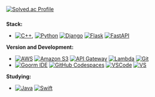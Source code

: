<!--[![Top Langs](https://github-readme-stats.vercel.app/api/top-langs/?username=WinterFlw)](https://github.com/WinterFlw/github-readme-stats)
[![WinterFlw's GitHub stats](https://github-readme-stats.vercel.app/api?username=WinterFlw&show_icons=true&theme=radical)](https://github.com/WinterFlw/github-readme-stats)
-->
[![Solved.ac Profile](http://mazassumnida.wtf/api/v2/generate_badge?boj=wannabe_icy)](https://solved.ac/wannabe_icy/)
###
**Stack:**
-  [![C++](https://img.shields.io/badge/C++-00599C?style=flat-square&logo=c%2B%2B&logoColor=white)](https://en.wikipedia.org/wiki/C%2B%2B), [![Python](https://img.shields.io/badge/Python-blue?style=flat-square&logo=python&logoColor=white)](https://www.python.org/) [![Django](https://img.shields.io/badge/Django-green?style=flat-square&logo=django&logoColor=white)](https://www.djangoproject.com/) [![Flask](https://img.shields.io/badge/Flask-black?style=flat-square&logo=flask&logoColor=white)](https://flask.palletsprojects.com/) [![FastAPI](https://img.shields.io/badge/FastAPI-teal?style=flat-square&logo=fastapi&logoColor=white)](https://fastapi.tiangolo.com/)
<!--
**Deep Learning Frameworks:**
- [![PyTorch](https://img.shields.io/badge/PyTorch-EE4C2C?style=flat-square&logo=pytorch&logoColor=white)](https://pytorch.org/) [![TensorFlow](https://img.shields.io/badge/TensorFlow-FF6F00?style=flat-square&logo=tensorflow&logoColor=white)](https://www.tensorflow.org/)
-->
**Version and Development:**
- [![AWS](https://img.shields.io/badge/AWS-orange?style=flat-square&logo=amazon-aws&logoColor=white)](https://aws.amazon.com/) [![Amazon S3](https://img.shields.io/badge/Amazon%20S3-569A31?style=flat-square&logo=amazon-s3&logoColor=white)](https://aws.amazon.com/s3/) [![API Gateway](https://img.shields.io/badge/API%20Gateway-FF9900?style=flat-square&logo=amazon-api-gateway&logoColor=white)](https://aws.amazon.com/api-gateway/) [![Lambda](https://img.shields.io/badge/AWS%20Lambda-FF9900?style=flat-square&logo=aws-lambda&logoColor=white)](https://aws.amazon.com/lambda/) [![Git](https://img.shields.io/badge/Git-lightgrey?style=flat-square&logo=git&logoColor=white)](https://git-scm.com/)
- [![Goorm IDE](https://img.shields.io/badge/Goorm%20IDE-lightblue?style=flat-square)](https://ide.goorm.io/) [![GitHub Codespaces](https://img.shields.io/badge/GitHub%20Codespaces-lightgrey?style=flat-square&logo=github&logoColor=white)](https://github.com/codespaces) [![VSCode](https://img.shields.io/badge/VS%20Code-blue?style=flat-square&logo=visual-studio-code&logoColor=white)](https://code.visualstudio.com/) [![VS](https://img.shields.io/badge/Visual%20Studio-purple?style=flat-square&logo=visual-studio&logoColor=white)](https://visualstudio.microsoft.com/)
<!--
**DB**
- RDBMS: [![MySQL](https://img.shields.io/badge/MySQL-blue?style=flat-square&logo=mysql&logoColor=white)](https://www.mysql.com/) [![PostgreSQL](https://img.shields.io/badge/PostgreSQL-blue?style=flat-square&logo=postgresql&logoColor=white)](https://www.postgresql.org/) 
- NoSQL: [![MongoDB](https://img.shields.io/badge/MongoDB-47A248?style=flat-square&logo=mongodb&logoColor=white)](https://www.mongodb.com/) [![DynamoDB](https://img.shields.io/badge/DynamoDB-4053D6?style=flat-square&logo=amazon-dynamodb&logoColor=white)](https://aws.amazon.com/dynamodb/)
-->
**Studying:**
- [![Java](https://img.shields.io/badge/Java-red?style=flat-square&logo=java&logoColor=white&logoWidth=20)](https://www.oracle.com/java/) [![Swift](https://img.shields.io/badge/Swift-gray?style=flat-square&logo=swift)](https://developer.apple.com/swift/)




